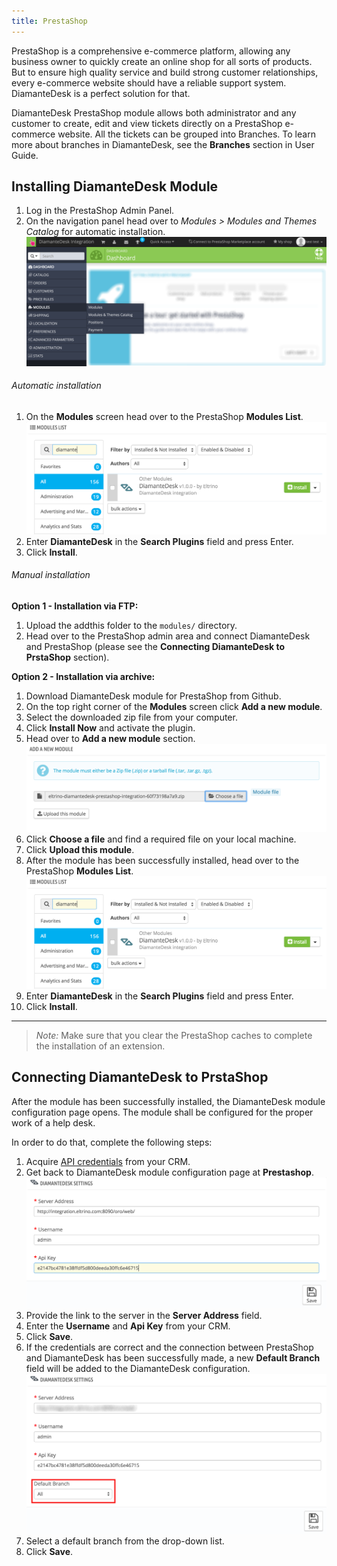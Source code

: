 ```yaml
---
title: PrestaShop
---
```


PrestaShop is a comprehensive e-commerce platform, allowing any business owner to quickly create an online shop for all sorts of products. But to ensure high quality service and build strong customer relationships, every e-commerce website should have a reliable support system. DiamanteDesk is a perfect solution for that.

DiamanteDesk PrestaShop module allows both administrator and any customer to create, edit and view tickets directly on a PrestaShop e-commerce website. All the tickets can be grouped into Branches. To learn more about branches in DiamanteDesk, see the **Branches** section in User Guide.

## Installing DiamanteDesk Module

1. Log in the PrestaShop Admin Panel.
2. On the navigation panel head over to _Modules > Modules and Themes Catalog_ for automatic installation.
![Prestashop Admin panel](img/prestashop_admin_panel.png)

###### Automatic installation

1. On the **Modules** screen head over to the PrestaShop **Modules List**.
![Prestashop Module list](img/prestashop_modules_list.png)
1. Enter **DiamanteDesk** in the **Search Plugins** field and press Enter.
1. Click **Install**.

###### Manual installation

**Option 1 - Installation via FTP:**

1. Upload the addthis folder to the `modules/` directory.
1. Head over to the PrestaShop admin area and connect DiamanteDesk and PrestaShop (please see the **Connecting DiamanteDesk to PrstaShop** section).

**Option 2 - Installation via archive:**

1. Download DiamanteDesk module for PrestaShop from Github.
2. On the top right corner of the **Modules** screen click **Add a new module**.
2. Select the downloaded zip file from your computer.
3. Click **Install Now** and activate the plugin.
4. Head over to **Add a new module** section.
![Add a new module section](img/prestashop_new_module.png)
5. Click **Choose a file** and find a required file on your local machine.
6. Click **Upload this module**.
7. After the module has been successfully installed, head over to the PrestaShop **Modules List**.
![Prestashop Module list](img/prestashop_modules_list.png)
8. Enter **DiamanteDesk** in the **Search Plugins** field and press Enter.
1. Click **Install**.

___
>_Note:_ Make sure that you clear the PrestaShop caches to complete the installation of an extension.

## Connecting DiamanteDesk to PrstaShop

After the module has been successfully installed, the DiamanteDesk module configuration page opens. The module shall be configured for the proper work of a help desk.

In order to do that, complete the following steps:

1. Acquire [API credentials](api-credentials.md) from your CRM.
5. Get back to DiamanteDesk module configuration page at **Prestashop**.
![Prestashop module configuration](img/prestashop_config.png)
7. Provide the link to the server in the **Server Address** field.
8. Enter the **Username** and **Api Key** from your CRM.
9. Click **Save**.
10. If the credentials are correct and the connection between PrestaShop and DiamanteDesk has been successfully made, a new **Default Branch** field will be added to the DiamanteDesk configuration. 
![Prestashop branches](img/prestashop_branches.png)
12. Select a default branch from the drop-down list.
13. Click **Save**.